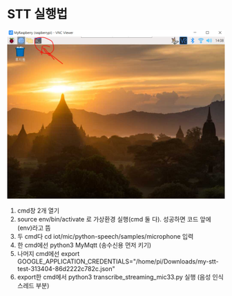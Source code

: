 # STT 실행법

![image-20210515140858956](md-images/image-20210515140858956.png)

1. cmd창 2개 열기
2.  source env/bin/activate 로 가상환경 실행(cmd 둘 다). 성공하면 코드 앞에 (env)라고 뜸
3. 두 cmd다 cd iot/mic/python-speech/samples/microphone 입력
4. 한 cmd에선 python3 MyMqtt (송수신용 먼저 키기)
5. 나머지 cmd에선 export GOOGLE_APPLICATION_CREDENTIALS="/home/pi/Downloads/my-stt-test-313404-86d2222c782c.json" 
6. export한 cmd에서 python3 transcribe_streaming_mic33.py 실행 (음성 인식 스레드 부분)

